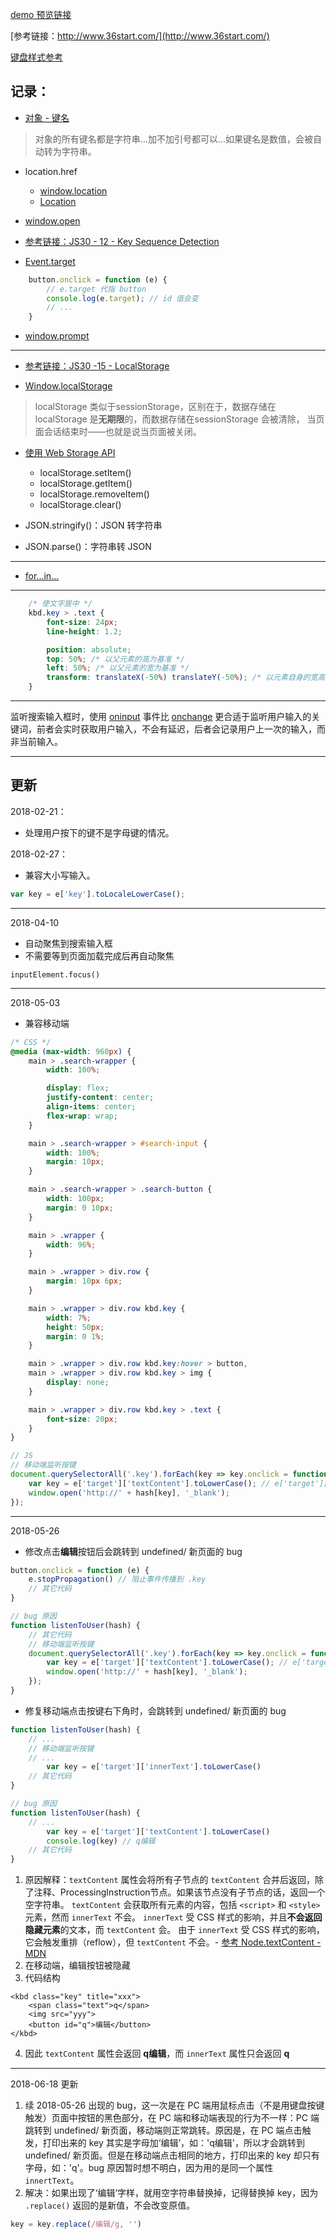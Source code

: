 [demo 预览链接](https://hehe1111.github.io/js_demo/nav-kbd/index.html)

[参考链接：http://www.36start.com/](http://www.36start.com/)

[键盘样式参考](http://mcdlr.com/key-sheet/)

## 记录：
- [对象 - 键名](http://javascript.ruanyifeng.com/grammar/object.html#toc2)
> 对象的所有键名都是字符串...加不加引号都可以...如果键名是数值，会被自动转为字符串。

- location.href
    - [window.location](https://developer.mozilla.org/zh-CN/docs/Web/API/Window/location)
    - [Location](https://developer.mozilla.org/zh-CN/docs/Web/API/Location)

- [window.open](https://developer.mozilla.org/zh-CN/docs/Web/API/Window/open)
- [参考链接：JS30 - 12 - Key Sequence Detection](https://github.com/hehe1111/js_demo/blob/master/js30/12%20-%20Key%20Sequence%20Detection/README.md)
- [Event.target](https://developer.mozilla.org/zh-CN/docs/Web/API/Event/target)
```javascript
    button.onclick = function (e) {
        // e.target 代指 button
        console.log(e.target); // id 值会变
        // ...
    }
```

- [window.prompt](https://developer.mozilla.org/zh-CN/docs/Web/API/Window/prompt)

---

- [参考链接：JS30 -15 - LocalStorage](https://github.com/hehe1111/js_demo/blob/master/js30/15%20-%20LocalStorage/README.md)

- [Window.localStorage](https://developer.mozilla.org/zh-CN/docs/Web/API/Window/localStorage)
> localStorage 类似于sessionStorage，区别在于，数据存储在 localStorage 是**无期限**的，而数据存储在sessionStorage 会被清除， 当页面会话结束时——也就是说当页面被关闭。

- [使用 Web Storage API](https://developer.mozilla.org/zh-CN/docs/Web/API/Web_Storage_API/Using_the_Web_Storage_API)
    - localStorage.setItem()
    - localStorage.getItem()
    - localStorage.removeItem()
    - localStorage.clear()

- JSON.stringify()：JSON 转字符串
- JSON.parse()：字符串转 JSON

---

- [for...in...](http://javascript.ruanyifeng.com/grammar/array.html#toc4)

---

```css
    /* 使文字居中 */
    kbd.key > .text {
        font-size: 24px;
        line-height: 1.2;

        position: absolute;
        top: 50%; /* 以父元素的高为基准 */
        left: 50%; /* 以父元素的宽为基准 */
        transform: translateX(-50%) translateY(-50%); /* 以元素自身的宽高为基准 */
    }
```

---

监听搜索输入框时，使用 [oninput](https://developer.mozilla.org/en-US/docs/Mozilla/Tech/XUL/Attribute/oninput) 事件比 [onchange](https://developer.mozilla.org/en-US/docs/Mozilla/Tech/XUL/Attribute/onchange) 更合适于监听用户输入的关键词，前者会实时获取用户输入，不会有延迟，后者会记录用户上一次的输入，而非当前输入。

---

## 更新
2018-02-21：
- 处理用户按下的键不是字母键的情况。

2018-02-27：
- 兼容大小写输入。
```javascript
var key = e['key'].toLocaleLowerCase();
```

---

2018-04-10
- 自动聚焦到搜索输入框
- 不需要等到页面加载完成后再自动聚焦

```
inputElement.focus()
```

---

2018-05-03
- 兼容移动端

```css
/* CSS */
@media (max-width: 960px) {
    main > .search-wrapper {
        width: 100%;

        display: flex;
        justify-content: center;
        align-items: center;
        flex-wrap: wrap;
    }

    main > .search-wrapper > #search-input {
        width: 100%;
        margin: 10px;
    }

    main > .search-wrapper > .search-button {
        width: 100px;
        margin: 0 10px; 
    }

    main > .wrapper {
        width: 96%;
    }

    main > .wrapper > div.row {
        margin: 10px 6px;
    }

    main > .wrapper > div.row kbd.key {
        width: 7%;
        height: 50px;
        margin: 0 1%;
    }

    main > .wrapper > div.row kbd.key:hover > button,
    main > .wrapper > div.row kbd.key > img {
        display: none;
    }

    main > .wrapper > div.row kbd.key > .text {
        font-size: 20px;
    }
}
```

```javascript
// JS
// 移动端监听按键
document.querySelectorAll('.key').forEach(key => key.onclick = function (e) {
    var key = e['target']['textContent'].toLowerCase(); // e['target']['textContent'] 按键的键名
    window.open('http://' + hash[key], '_blank');
});
```

---

2018-05-26
- 修改点击**编辑**按钮后会跳转到 undefined/ 新页面的 bug

```javascript
button.onclick = function (e) {
    e.stopPropagation() // 阻止事件传播到 .key
    // 其它代码
}

// bug 原因
function listenToUser(hash) {
    // 其它代码
    // 移动端监听按键
    document.querySelectorAll('.key').forEach(key => key.onclick = function (e) {
        var key = e['target']['textContent'].toLowerCase(); // e['target']['textContent'] 按键的键名
        window.open('http://' + hash[key], '_blank');
    });
}
```

- 修复移动端点击按键右下角时，会跳转到 undefined/ 新页面的 bug

```javascript
function listenToUser(hash) {
    // ...
    // 移动端监听按键
    // ...
        var key = e['target']['innerText'].toLowerCase()
    // 其它代码
}

// bug 原因
function listenToUser(hash) {
    // ...
        var key = e['target']['textContent'].toLowerCase()
        console.log(key) // q编辑
    // 其它代码
}
```

1. 原因解释：`textContent` 属性会将所有子节点的 `textContent` 合并后返回，除了注释、ProcessingInstruction节点。如果该节点没有子节点的话，返回一个空字符串。 `textContent` 会获取所有元素的内容，包括 `<script>` 和 `<style>` 元素，然而 `innerText` 不会。
`innerText` 受 CSS 样式的影响，并且**不会返回隐藏元素**的文本，而 `textContent` 会。
由于 `innerText` 受 CSS 样式的影响，它会触发重排（reflow），但 `textContent` 不会。- [参考 Node.textContent - MDN](https://developer.mozilla.org/zh-CN/docs/Web/API/Node/textContent#Notes)
2. 在移动端，编辑按钮被隐藏
3. 代码结构

```
<kbd class="key" title="xxx">
    <span class="text">q</span>
    <img src="yyy">
    <button id="q">编辑</button>
</kbd>
```

4. 因此 `textContent` 属性会返回 **q编辑**，而 `innerText` 属性只会返回 **q**

---

2018-06-18 更新
1. 续 2018-05-26 出现的 bug，这一次是在 PC 端用鼠标点击（不是用键盘按键触发）页面中按钮的黑色部分，在 PC 端和移动端表现的行为不一样：PC 端跳转到 undefined/ 新页面，移动端则正常跳转。原因是，在 PC 端点击触发，打印出来的 key 其实是字母加‘编辑’，如：'q编辑'，所以才会跳转到 undefined/ 新页面。但是在移动端点击相同的地方，打印出来的 key 却只有字母，如：'q'。bug 原因暂时想不明白，因为用的是同一个属性 `innertText`。
2. 解决：如果出现了‘编辑’字样，就用空字符串替换掉，记得替换掉 key，因为 `.replace()` 返回的是新值，不会改变原值。

```javascript
key = key.replace(/编辑/g, '')
```
